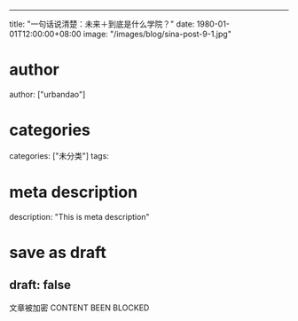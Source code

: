
---
title: "一句话说清楚：未来＋到底是什么学院？"
date: 1980-01-01T12:00:00+08:00
image: "/images/blog/sina-post-9-1.jpg"
# author
author: ["urbandao"]
# categories
categories: ["未分类"]
tags: 
# meta description
description: "This is meta description"
# save as draft
draft: false
---

文章被加密 CONTENT BEEN BLOCKED
